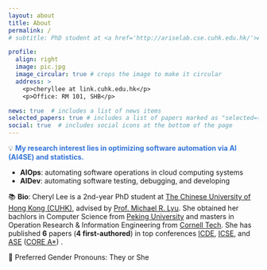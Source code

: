 ```yaml
---
layout: about
title: About
permalink: /
# subtitle: PhD student at <a href='http://ariselab.cse.cuhk.edu.hk/'>ARISE Lab</a>, CSE, <a href="https://www.cse.cuhk.edu.hk/">CUHK</a>, advised by <a href="https://www.cse.cuhk.edu.hk/lyu/">Prof. Michael R. Lyu</a>.

profile:
  align: right
  image: pic.jpg
  image_circular: true # crops the image to make it circular
  address: >
    <p>cheryllee at link.cuhk.edu.hk</p>
    <p>Office: RM 101, SHB</p>

news: true  # includes a list of news items
selected_papers: true # includes a list of papers marked as "selected={true}"
social: true  # includes social icons at the bottom of the page
---
```


💡 <span style="color: #3274D8"><b>My research interest lies in optimizing software automation via AI (AI4SE) and statistics.</b></span>
- <b>AIOps</b>: automating software operations in cloud computing systems
- <b>AIDev</b>: automating software testing, debugging, and developing
<!-- 💻 <span style="color: #3274D8">Skills</span>: Cheryl possesses proficient statistical, DL/ML modeling, and coding skills (Python/C++) developed through various internships (<a href="https://www.apple.com/">Apple</a>, <a href="https://www2.deloitte.com/cn/en.html">Deloitte</a>, etc.) and research projects. -->

📚 <b>Bio</b>: Cheryl Lee is a 2nd-year PhD student at <a href="https://www.cse.cuhk.edu.hk/">The Chinese University of Hong Kong (CUHK)</a>, advised by <a href="https://www.cse.cuhk.edu.hk/lyu/">Prof. Michael R. Lyu</a>. She obtained her bachlors in Computer Science from <a href="https://english.pku.edu.cn/">Peking University</a> and masters in Operation Research & Information Engineering from <a href="https://tech.cornell.edu/">Cornell Tech</a>. She has published **6** papers (**4 first-authored**) in top conferences <a href="https://ieeexplore.ieee.org/xpl/conhome/1000178/all-proceedings">ICDE</a>, <a href="https://dl.acm.org/conference/icse">ICSE</a>, and <a href="https://dl.acm.org/conference/ase">ASE</a> (<a href="http://portal.core.edu.au/conf-ranks/?search=Software&by=all&source=CORE2023&sort=arank&page=1">CORE A*</a>) .

🌈 Preferred Gender Pronouns: They or She

<!-- ☀️ **Cheryl is actively looking for internships concerning FinTech or quantitative finance based on ML/DL.** -->

